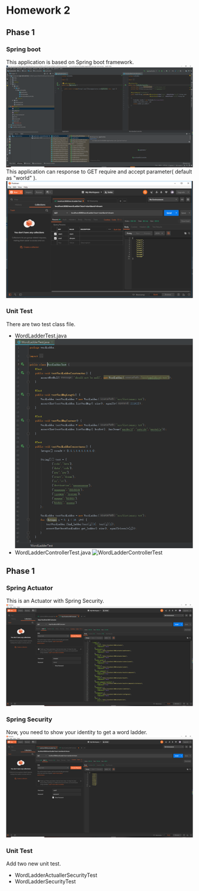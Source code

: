 # Homework 2

## Phase 1

### Spring boot

This application is based on Spring boot framework.
![dictionary construction](homework2/images/QQ图片20190407223349.png)
<br>
This application can response to GET require and accept parameter( default as "world" ).
![postman view](homework2/images/QQ图片20190407224801.png)

### Unit Test

There are two test class file.
 * WordLadderTest.java
![WordLadderTest](homework2/images/QQ图片20190407224231.png)
 * WordLadderControllerTest.java
![WordLadderControllerTest](homework2images/QQ图片20190407224027.png)

## Phase 1

### Spring Actuator

This is an Actuator with Spring Security.
![Spring Actuator](homework2/images/QQ图片20190413150341.png)

### Spring Security

Now, you need to show your identity to get a word ladder.
![Spring Security](homework2/images/QQ图片20190413150639.png)

### Unit Test

Add two new unit test.
 * WordLadderActuallerSecurityTest
 * WordLadderSecurityTest
